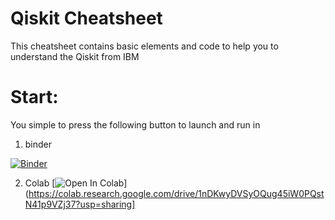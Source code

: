 
# Qiskit Cheatsheet
This cheatsheet contains basic elements and code to help you to understand the Qiskit from IBM

# Start:
You simple to press the following button to launch and run in 
1. binder

[![Binder](https://mybinder.org/badge_logo.svg)](https://mybinder.org/v2/gh/dr-data/Qiskit_CheatSheet/master)

2. Colab
[![Open In Colab](https://colab.research.google.com/assets/colab-badge.svg)](https://colab.research.google.com/drive/1nDKwyDVSyOQug45iW0PQstN41p9VZj37?usp=sharing]
